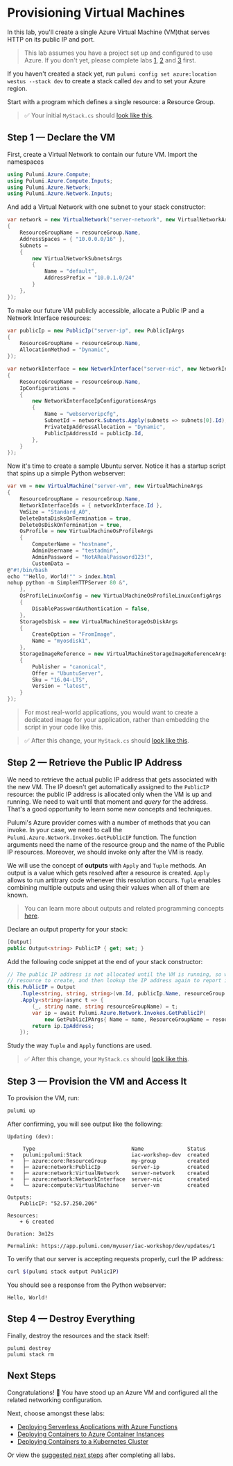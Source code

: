 # Provisioning Virtual Machines

In this lab, you'll create a single Azure Virtual Machine (VM)that serves HTTP on its public IP and port.

> This lab assumes you have a project set up and configured to use Azure. If you don't yet, please complete labs [1](../01-iac/01-creating-a-new-project.md), [2](../01-iac/02-configuring-azure.md) and [3](../01-iac/03-provisioning-infrastructure.md) first.

If you haven't created a stack yet, run `pulumi config set azure:location westus --stack dev` to create a stack called `dev` and to set your Azure region.

Start with a program which defines a single resource: a Resource Group.

> :white_check_mark: Your initial `MyStack.cs` should [look like this](../01-iac/code/03-provisioning-infrastructure/step1.cs).

## Step 1 &mdash; Declare the VM

First, create a Virtual Network to contain our future VM. Import the namespaces

```csharp
using Pulumi.Azure.Compute;
using Pulumi.Azure.Compute.Inputs;
using Pulumi.Azure.Network;
using Pulumi.Azure.Network.Inputs;
```

And add a Virtual Network with one subnet to your stack constructor:

```csharp
var network = new VirtualNetwork("server-network", new VirtualNetworkArgs
{
    ResourceGroupName = resourceGroup.Name,
    AddressSpaces = { "10.0.0.0/16" },
    Subnets =
    {
        new VirtualNetworkSubnetsArgs
        {
            Name = "default",
            AddressPrefix = "10.0.1.0/24"
        }
    },
});
```

To make our future VM publicly accessible, allocate a Public IP and a Network Interface resources:

```csharp
var publicIp = new PublicIp("server-ip", new PublicIpArgs
{
    ResourceGroupName = resourceGroup.Name,
    AllocationMethod = "Dynamic",
});

var networkInterface = new NetworkInterface("server-nic", new NetworkInterfaceArgs
{
    ResourceGroupName = resourceGroup.Name,
    IpConfigurations =
    {
        new NetworkInterfaceIpConfigurationsArgs
        {
            Name = "webserveripcfg",
            SubnetId = network.Subnets.Apply(subnets => subnets[0].Id),
            PrivateIpAddressAllocation = "Dynamic",
            PublicIpAddressId = publicIp.Id,
        },
    }
});
```

Now it's time to create a sample Ubuntu server. Notice it has a startup script that spins up a simple Python webserver:

```csharp
var vm = new VirtualMachine("server-vm", new VirtualMachineArgs
{
    ResourceGroupName = resourceGroup.Name,
    NetworkInterfaceIds = { networkInterface.Id },
    VmSize = "Standard_A0",
    DeleteDataDisksOnTermination = true,
    DeleteOsDiskOnTermination = true,
    OsProfile = new VirtualMachineOsProfileArgs
    {
        ComputerName = "hostname",
        AdminUsername = "testadmin",
        AdminPassword = "NotARealPassword123!",
        CustomData = 
@"#!/bin/bash
echo ""Hello, World!"" > index.html
nohup python -m SimpleHTTPServer 80 &",
    },
    OsProfileLinuxConfig = new VirtualMachineOsProfileLinuxConfigArgs
    {
        DisablePasswordAuthentication = false,
    },
    StorageOsDisk = new VirtualMachineStorageOsDiskArgs
    {
        CreateOption = "FromImage",
        Name = "myosdisk1",
    },
    StorageImageReference = new VirtualMachineStorageImageReferenceArgs
    {
        Publisher = "canonical",
        Offer = "UbuntuServer",
        Sku = "16.04-LTS",
        Version = "latest",
    }
});
```

> For most real-world applications, you would want to create a dedicated image for your application, rather than embedding the script in your code like this.

> :white_check_mark: After this change, your `MyStack.cs` should [look like this](./code/step1.cs).

## Step 2 &mdash; Retrieve the Public IP Address

We need to retrieve the actual public IP address that gets associated with the new VM. The IP doesn't get automatically assigned to the `PublicIP` resource: the public IP address is allocated only when the VM is up and running. We need to wait until that moment and *query* for the address. That's a good opportunity to learn some new concepts and techniques.

Pulumi's Azure provider comes with a number of methods that you can invoke. In your case, we need to call the `Pulumi.Azure.Network.Invokes.GetPublicIP` function. The function arguments need the name of the resource group and the name of the Public IP resources. Moreover, we should invoke only after the VM is ready.

We will use the concept of **outputs** with `Apply` and `Tuple` methods. An output is a value which gets resolved after a resource is created. `Apply` allows to run artitrary code whenever this resolution occurs. `Tuple` enables combining multiple outputs and using their values when all of them are known.

> You can learn more about outputs and related programming concepts [here](https://www.pulumi.com/docs/intro/concepts/programming-model/#outputs).

Declare an output property for your stack:

```csharp
[Output]
public Output<string> PublicIP { get; set; }
```

Add the following code snippet at the end of your stack constructor:

```csharp
// The public IP address is not allocated until the VM is running, so wait for that
// resource to create, and then lookup the IP address again to report its public IP.
this.PublicIP = Output
    .Tuple<string, string, string>(vm.Id, publicIp.Name, resourceGroup.Name)
    .Apply<string>(async t => {
        (_, string name, string resourceGroupName) = t;
        var ip = await Pulumi.Azure.Network.Invokes.GetPublicIP(
            new GetPublicIPArgs{ Name = name, ResourceGroupName = resourceGroupName });
        return ip.IpAddress;
    });
```

Study the way `Tuple` and `Apply` functions are used.

> :white_check_mark: After this change, your `MyStack.cs` should [look like this](./code/step2.cs).

## Step 3 &mdash; Provision the VM and Access It

To provision the VM, run:

```bash
pulumi up
```

After confirming, you will see output like the following:

```
Updating (dev):

     Type                               Name              Status
 +   pulumi:pulumi:Stack                iac-workshop-dev  created
 +   ├─ azure:core:ResourceGroup        my-group          created     
 +   ├─ azure:network:PublicIp          server-ip         created     
 +   ├─ azure:network:VirtualNetwork    server-network    created     
 +   ├─ azure:network:NetworkInterface  server-nic        created     
 +   └─ azure:compute:VirtualMachine    server-vm         created

Outputs:
    PublicIP: "52.57.250.206"

Resources:
    + 6 created

Duration: 3m12s

Permalink: https://app.pulumi.com/myuser/iac-workshop/dev/updates/1
```

To verify that our server is accepting requests properly, curl the IP address:

```bash
curl $(pulumi stack output PublicIP)
```

You should see a response from the Python webserver:

```
Hello, World!
```

## Step 4 &mdash; Destroy Everything

Finally, destroy the resources and the stack itself:

```
pulumi destroy
pulumi stack rm
```

## Next Steps

Congratulations! :tada: You have stood up an Azure VM and configured all the related networking configuration.

Next, choose amongst these labs:

* [Deploying Serverless Applications with Azure Functions](../02-serverless/README.md)
* [Deploying Containers to Azure Container Instances](../03-aci/README.md)
* [Deploying Containers to a Kubernetes Cluster](../05-kubernetes/README.md)

Or view the [suggested next steps](/#next-steps) after completing all labs.
